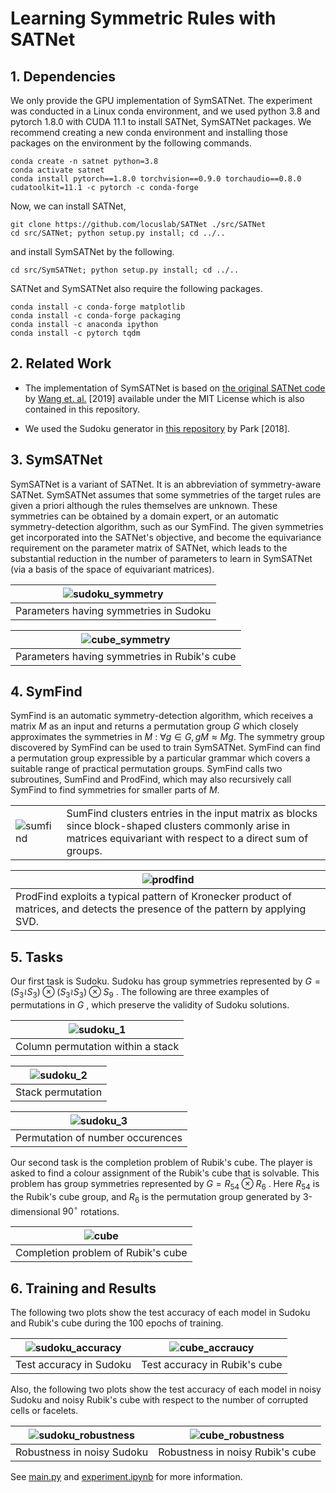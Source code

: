 # Learning Symmetric Rules with SATNet

## 1. Dependencies
We only provide the GPU implementation of SymSATNet.
The experiment was conducted in a Linux conda environment, and we used python 3.8 and pytorch 1.8.0 with CUDA 11.1 to install SATNet, SymSATNet packages.
We recommend creating a new conda environment and installing those packages on the environment by the following commands.

    conda create -n satnet python=3.8
    conda activate satnet
    conda install pytorch==1.8.0 torchvision==0.9.0 torchaudio==0.8.0 cudatoolkit=11.1 -c pytorch -c conda-forge

Now, we can install SATNet,

    git clone https://github.com/locuslab/SATNet ./src/SATNet
    cd src/SATNet; python setup.py install; cd ../..

and install SymSATNet by the following.

    cd src/SymSATNet; python setup.py install; cd ../..
    
SATNet and SymSATNet also require the following packages.

    conda install -c conda-forge matplotlib
    conda install -c conda-forge packaging
    conda install -c anaconda ipython
    conda install -c pytorch tqdm


## 2. Related Work
- The implementation of SymSATNet is based on [the original SATNet code](https://github.com/locuslab/SATNet) by [Wang et. al.](http://proceedings.mlr.press/v97/wang19e.html) [2019] available under the MIT License which is also contained in this repository.

- We used the Sudoku generator in [this repository](https://github.com/Kyubyong/sudoku) by Park [2018].


## 3. SymSATNet
SymSATNet is a variant of SATNet. It is an abbreviation of symmetry-aware SATNet.
SymSATNet assumes that some symmetries of the target rules are given a priori although the rules themselves are unknown.
These symmetries can be obtained by a domain expert, or an automatic symmetry-detection algorithm, such as our SymFind.
The given symmetries get incorporated into the SATNet's objective, and become 
the equivariance requirement on the parameter matrix of SATNet, which leads to the substantial reduction in the number of parameters to learn in SymSATNet (via 
a basis of the space of equivariant matrices).

| ![sudoku_symmetry](img/sudoku_symmetry.png) |
|:--:|
| Parameters having symmetries in Sudoku |

| ![cube_symmetry](img/cube_symmetry.png) |
|:--:|
| Parameters having symmetries in Rubik's cube |


## 4. SymFind

SymFind is an automatic symmetry-detection algorithm, which receives a matrix $M$
as an input and returns a permutation group $G$
which closely approximates the symmetries in $M$
: $\forall g \in G, \, gM \approx Mg$.
The symmetry group discovered by SymFind can be used to train SymSATNet.
SymFind can find a permutation group expressible by a particular grammar which covers a suitable range of practical permutation groups.
SymFind calls two subroutines, SumFind and ProdFind, which may also recursively call SymFind to find symmetries for smaller parts of $M$. 

|   |   |
|---|---|
| ![sumfind](img/sumfind.gif) | SumFind clusters entries in the input matrix as blocks since block-shaped clusters commonly arise in matrices equivariant with respect to a direct sum of groups. |

| ![prodfind](img/prodfind.png) |
|---|
| ProdFind exploits a typical pattern of Kronecker product of matrices, and detects the presence of the pattern by applying SVD. |


## 5. Tasks
Our first task is Sudoku. Sudoku has group symmetries represented by $G = (S_3 \wr S_3) \otimes (S_3 \wr S_3) \otimes S_9$
. The following are three examples of permutations in $G$
, which preserve the validity of Sudoku solutions.

| ![sudoku_1](img/sudoku_1.png) |
|:--:|
| Column permutation within a stack |

| ![sudoku_2](img/sudoku_2.png) |
|:--:|
| Stack permutation |

| ![sudoku_3](img/sudoku_3.png) |
|:--:|
| Permutation of number occurences |

Our second task is the completion problem of Rubik's cube.
The player is asked to find a colour assignment of the Rubik's cube that is solvable.
This problem has group symmetries represented by $G = R_{54} \otimes R_6$
. Here $R_{54}$
is the Rubik's cube group, and $R_6$
is the permutation group generated by 3-dimensional $90^\circ$
rotations.

| ![cube](img/cube.png) |
|:--:|
| Completion problem of Rubik's cube |


## 6. Training and Results
The following two plots show the test accuracy of each model in Sudoku and Rubik's cube during the 100 epochs of training.

| ![sudoku_accuracy](img/sudoku_accuracy.png) | ![cube_accraucy](img/cube_accuracy.png) |
|:--:|:--:|
| Test accuracy in Sudoku | Test accuracy in Rubik's cube |

Also, the following two plots show the test accuracy of each model in noisy Sudoku and noisy Rubik's cube with respect to the number of corrupted cells or facelets.

| ![sudoku_robustness](img/sudoku_robustness.png) | ![cube_robustness](img/cube_robustness.png) |
|:--:|:--:|
| Robustness in noisy Sudoku | Robustness in noisy Rubik's cube |

See [main.py](main.py) and [experiment.ipynb](experiment.ipynb) for more information.
